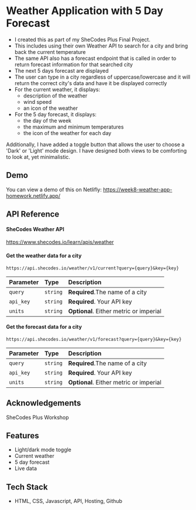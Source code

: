 
# Weather Application with 5 Day Forecast

- I created this as part of my SheCodes Plus Final Project.
- This includes using their own Weather API to search for a city and bring back the current temperature
- The same API also has a forecast endpoint that is called in order to return forecast information for that searched city
- The next 5 days forecast are displayed
- The user can type in a city regardless of uppercase/lowercase and it will return the correct city's data and have it be displayed correctly
- For the current weather, it displays:
   - description of the weather
   - wind speed
   - an icon of the weather
- For the 5 day forecast, it displays:
   - the day of the week
   - the maximum and minimum temperatures
   - the icon of the weather for each day
 
Additionally, I have added a toggle button that allows the user to choose a 'Dark' or 'Light' mode design.
I have designed both views to be comforting to look at, yet minimalistic.


## Demo

You can view a demo of this on Netlifly: https://week8-weather-app-homework.netlify.app/

## API Reference

#### SheCodes Weather API
https://www.shecodes.io/learn/apis/weather

#### Get the weather data for a city
```http
https://api.shecodes.io/weather/v1/current?query={query}&key={key}
```

| Parameter | Type     | Description                |
| :-------- | :------- | :------------------------- |
| `query` | `string` | **Required**.The name of a city |
| `api_key` | `string` | **Required**. Your API key |
| `units` | `string` | **Optional**. Either metric or imperial |

#### Get the forecast data for a city

```http
https://api.shecodes.io/weather/v1/forecast?query={query}&key={key}
```

| Parameter | Type     | Description                       |
| :-------- | :------- | :-------------------------------- |
| `query` | `string` | **Required**.The name of a city |
| `api_key` | `string` | **Required**. Your API key |
| `units` | `string` | **Optional**. Either metric or imperial |



## Acknowledgements

 SheCodes Plus Workshop


## Features

- Light/dark mode toggle
- Current weather
- 5 day forecast
- Live data


## Tech Stack

- HTML, CSS, Javascript, API, Hosting, Github

